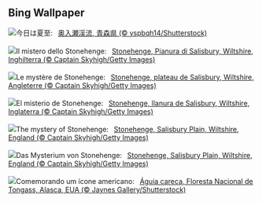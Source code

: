## Bing Wallpaper
![](https://www.bing.com/th?id=OHR.Summersolstice2023_JA-JP3731281630_UHD.jpg&w=1000)今日は夏至:&nbsp;&ensp;[奥入瀬渓流, 青森県 (© yspbqh14/Shutterstock)](https://www.bing.com/th?id=OHR.Summersolstice2023_JA-JP3731281630_UHD.jpg)
<br><br/>
![](https://www.bing.com/th?id=OHR.StonehengeSalisbury_IT-IT8579898357_UHD.jpg&w=1000)Il mistero dello Stonehenge:&nbsp;&ensp;[Stonehenge, Pianura di Salisbury, Wiltshire, Inghilterra (© Captain Skyhigh/Getty Images)](https://www.bing.com/th?id=OHR.StonehengeSalisbury_IT-IT8579898357_UHD.jpg)
<br><br/>
![](https://www.bing.com/th?id=OHR.StonehengeSalisbury_FR-FR7107786254_UHD.jpg&w=1000)Le mystère de Stonehenge:&nbsp;&ensp;[Stonehenge, plateau de Salisbury, Wiltshire, Angleterre (© Captain Skyhigh/Getty Images)](https://www.bing.com/th?id=OHR.StonehengeSalisbury_FR-FR7107786254_UHD.jpg)
<br><br/>
![](https://www.bing.com/th?id=OHR.StonehengeSalisbury_ES-ES9401156332_UHD.jpg&w=1000)El misterio de Stonehenge:&nbsp;&ensp;[Stonehenge, llanura de Salisbury, Wiltshire, Inglaterra (© Captain Skyhigh/Getty Images)](https://www.bing.com/th?id=OHR.StonehengeSalisbury_ES-ES9401156332_UHD.jpg)
<br><br/>
![](https://www.bing.com/th?id=OHR.StonehengeSalisbury_EN-GB4804495385_UHD.jpg&w=1000)The mystery of Stonehenge:&nbsp;&ensp;[Stonehenge, Salisbury Plain, Wiltshire, England (© Captain Skyhigh/Getty Images)](https://www.bing.com/th?id=OHR.StonehengeSalisbury_EN-GB4804495385_UHD.jpg)
<br><br/>
![](https://www.bing.com/th?id=OHR.StonehengeSalisbury_DE-DE2075422299_UHD.jpg&w=1000)Das Mysterium von Stonehenge:&nbsp;&ensp;[Stonehenge, Salisbury Plain, Wiltshire, England (© Captain Skyhigh/Getty Images)](https://www.bing.com/th?id=OHR.StonehengeSalisbury_DE-DE2075422299_UHD.jpg)
<br><br/>
![](https://www.bing.com/th?id=OHR.EagleTree_PT-BR1918929782_UHD.jpg&w=1000)Comemorando um ícone americano:&nbsp;&ensp;[Águia careca, Floresta Nacional de Tongass, Alasca, EUA (© Jaynes Gallery/Shutterstock)](https://www.bing.com/th?id=OHR.EagleTree_PT-BR1918929782_UHD.jpg)
<br><br/>
